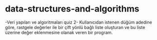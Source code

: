 # data-structures-and-algorithms
-Veri yapıları ve algoritmaları quiz 2-
Kullanıcıdan istenen düğüm adedine göre, rastgele değerler ile bir çift yönlü bağlı liste oluşturan ve bu liste üzerine değer eklenmesine olanak veren bir program.

